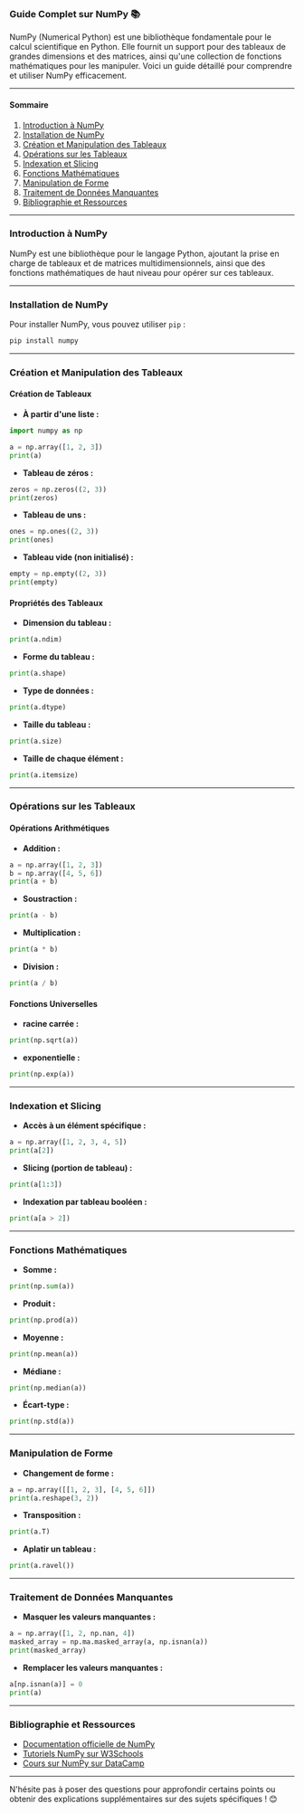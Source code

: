 ### Guide Complet sur NumPy 📚

NumPy (Numerical Python) est une bibliothèque fondamentale pour le calcul scientifique en Python. Elle fournit un support pour des tableaux de grandes dimensions et des matrices, ainsi qu'une collection de fonctions mathématiques pour les manipuler. Voici un guide détaillé pour comprendre et utiliser NumPy efficacement.

---

#### Sommaire

1. [Introduction à NumPy](#introduction-à-numpy)
2. [Installation de NumPy](#installation-de-numpy)
3. [Création et Manipulation des Tableaux](#création-et-manipulation-des-tableaux)
4. [Opérations sur les Tableaux](#opérations-sur-les-tableaux)
5. [Indexation et Slicing](#indexation-et-slicing)
6. [Fonctions Mathématiques](#fonctions-mathématiques)
7. [Manipulation de Forme](#manipulation-de-forme)
8. [Traitement de Données Manquantes](#traitement-de-données-manquantes)
9. [Bibliographie et Ressources](#bibliographie-et-ressources)

---

### Introduction à NumPy

NumPy est une bibliothèque pour le langage Python, ajoutant la prise en charge de tableaux et de matrices multidimensionnels, ainsi que des fonctions mathématiques de haut niveau pour opérer sur ces tableaux.

---

### Installation de NumPy

Pour installer NumPy, vous pouvez utiliser `pip` :

```bash
pip install numpy
```

---

### Création et Manipulation des Tableaux

#### Création de Tableaux

- **À partir d'une liste :**

```python
import numpy as np

a = np.array([1, 2, 3])
print(a)
```

- **Tableau de zéros :**

```python
zeros = np.zeros((2, 3))
print(zeros)
```

- **Tableau de uns :**

```python
ones = np.ones((2, 3))
print(ones)
```

- **Tableau vide (non initialisé) :**

```python
empty = np.empty((2, 3))
print(empty)
```

#### Propriétés des Tableaux

- **Dimension du tableau :**

```python
print(a.ndim)
```

- **Forme du tableau :**

```python
print(a.shape)
```

- **Type de données :**

```python
print(a.dtype)
```

- **Taille du tableau :**

```python
print(a.size)
```

- **Taille de chaque élément :**

```python
print(a.itemsize)
```

---

### Opérations sur les Tableaux

#### Opérations Arithmétiques

- **Addition :**

```python
a = np.array([1, 2, 3])
b = np.array([4, 5, 6])
print(a + b)
```

- **Soustraction :**

```python
print(a - b)
```

- **Multiplication :**

```python
print(a * b)
```

- **Division :**

```python
print(a / b)
```

#### Fonctions Universelles

- **racine carrée :**

```python
print(np.sqrt(a))
```

- **exponentielle :**

```python
print(np.exp(a))
```

---

### Indexation et Slicing

- **Accès à un élément spécifique :**

```python
a = np.array([1, 2, 3, 4, 5])
print(a[2])
```

- **Slicing (portion de tableau) :**

```python
print(a[1:3])
```

- **Indexation par tableau booléen :**

```python
print(a[a > 2])
```

---

### Fonctions Mathématiques

- **Somme :**

```python
print(np.sum(a))
```

- **Produit :**

```python
print(np.prod(a))
```

- **Moyenne :**

```python
print(np.mean(a))
```

- **Médiane :**

```python
print(np.median(a))
```

- **Écart-type :**

```python
print(np.std(a))
```

---

### Manipulation de Forme

- **Changement de forme :**

```python
a = np.array([[1, 2, 3], [4, 5, 6]])
print(a.reshape(3, 2))
```

- **Transposition :**

```python
print(a.T)
```

- **Aplatir un tableau :**

```python
print(a.ravel())
```

---

### Traitement de Données Manquantes

- **Masquer les valeurs manquantes :**

```python
a = np.array([1, 2, np.nan, 4])
masked_array = np.ma.masked_array(a, np.isnan(a))
print(masked_array)
```

- **Remplacer les valeurs manquantes :**

```python
a[np.isnan(a)] = 0
print(a)
```

---

### Bibliographie et Ressources

- [Documentation officielle de NumPy](https://numpy.org/doc/stable/)
- [Tutoriels NumPy sur W3Schools](https://www.w3schools.com/python/numpy_intro.asp)
- [Cours sur NumPy sur DataCamp](https://www.datacamp.com/community/tutorials/python-numpy-tutorial)

---

N'hésite pas à poser des questions pour approfondir certains points ou obtenir des explications supplémentaires sur des sujets spécifiques ! 😊